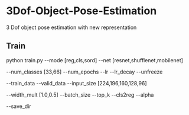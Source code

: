 # 3Dof-Object-Pose-Estimation
3 Dof object pose estimation with new representation

## Train

python train.py --mode [reg,cls,sord] --net [resnet,shufflenet,mobilenet]

--num_classes [33,66] --num_epochs --lr --lr_decay --unfreeze 

--train_data --valid_data --input_size [224,196,160,128,96] 

--width_mult [1.0,0.5] --batch_size --top_k --cls2reg --alpha

--save_dir
